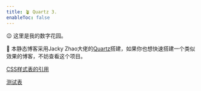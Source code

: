 ```yaml
---
title: 🪴 Quartz 3.
enableToc: false
---
```


😉 这里是我的数字花园。

📃 本静态博客采用Jacky Zhao大佬的[Quartz](https://github.com/jackyzha0/quartz)搭建，如果你也想快速搭建一个类似效果的博客，不妨查看这个项目。


[CSS样式表的引用](notes/CSS样式表的引用.md)

[测试表](notes/测试表.md)